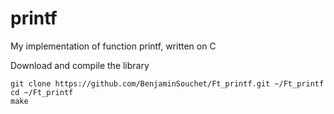 # printf
My implementation of function printf, written on C


Download and compile the library
```
git clone https://github.com/BenjaminSouchet/Ft_printf.git ~/Ft_printf
cd ~/Ft_printf
make
```
